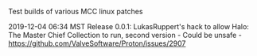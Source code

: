 Test builds of various MCC linux patches

2019-12-04 06:34 MST
Release 0.0.1: LukasRuppert's hack to allow Halo: The Master Chief Collection to run, second version - Could be unsafe - https://github.com/ValveSoftware/Proton/issues/2907


